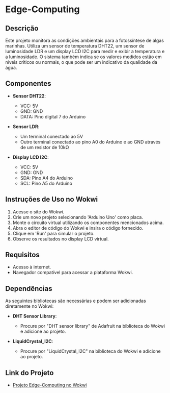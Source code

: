 # Edge-Computing

## Descrição
Este projeto monitora as condições ambientais para a fotossíntese de algas marinhas. Utiliza um sensor de temperatura DHT22, um sensor de luminosidade LDR e um display LCD I2C para medir e exibir a temperatura e a luminosidade. O sistema também indica se os valores medidos estão em níveis críticos ou normais, o que pode ser um indicativo da qualidade da água.

## Componentes
- **Sensor DHT22**:
  - VCC: 5V
  - GND: GND
  - DATA: Pino digital 7 do Arduino

- **Sensor LDR**:
  - Um terminal conectado ao 5V
  - Outro terminal conectado ao pino A0 do Arduino e ao GND através de um resistor de 10kΩ

- **Display LCD I2C**:
  - VCC: 5V
  - GND: GND
  - SDA: Pino A4 do Arduino
  - SCL: Pino A5 do Arduino

## Instruções de Uso no Wokwi
1. Acesse o site do Wokwi.
2. Crie um novo projeto selecionando 'Arduino Uno' como placa.
3. Monte o circuito virtual utilizando os componentes mencionados acima.
4. Abra o editor de código do Wokwi e insira o código fornecido.
5. Clique em 'Run' para simular o projeto.
6. Observe os resultados no display LCD virtual.

## Requisitos
- Acesso à internet.
- Navegador compatível para acessar a plataforma Wokwi.

## Dependências
As seguintes bibliotecas são necessárias e podem ser adicionadas diretamente no Wokwi:

- **DHT Sensor Library**:
  - Procure por "DHT sensor library" de Adafruit na biblioteca do Wokwi e adicione ao projeto.

- **LiquidCrystal_I2C**:
  - Procure por "LiquidCrystal_I2C" na biblioteca do Wokwi e adicione ao projeto.

## Link do Projeto
- [Projeto Edge-Computing no Wokwi](https://wokwi.com/projects/399855460841373697)
